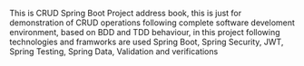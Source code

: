 This is CRUD Spring Boot Project address book, this is just for demonstration of CRUD operations following complete software develoment environment, based on BDD and TDD behaviour,
in this project following technologies and framworks are used Spring Boot, Spring Security, JWT, Spring Testing, Spring Data, Validation and verifications
